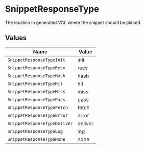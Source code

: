 # SnippetResponseType

The location in generated VCL where the snippet should be placed.


## Values

| Name                         | Value                        |
| ---------------------------- | ---------------------------- |
| `SnippetResponseTypeInit`    | init                         |
| `SnippetResponseTypeRecv`    | recv                         |
| `SnippetResponseTypeHash`    | hash                         |
| `SnippetResponseTypeHit`     | hit                          |
| `SnippetResponseTypeMiss`    | miss                         |
| `SnippetResponseTypePass`    | pass                         |
| `SnippetResponseTypeFetch`   | fetch                        |
| `SnippetResponseTypeError`   | error                        |
| `SnippetResponseTypeDeliver` | deliver                      |
| `SnippetResponseTypeLog`     | log                          |
| `SnippetResponseTypeNone`    | none                         |